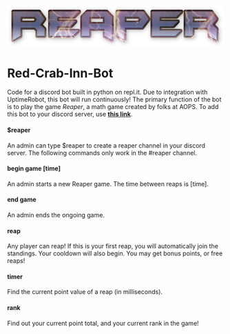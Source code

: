 [<img alt="reaper logo" src="reaper.png">](https://discord.com/api/oauth2/authorize?client_id=791162942459478016&permissions=805825648&scope=bot)
# Red-Crab-Inn-Bot
Code for a discord bot built in python on repl.it. Due to integration with UptimeRobot, this bot will run continuously!
The primary function of the bot is to play the game *Reaper*, a math game created by folks at AOPS.
To add this bot to your discord server, use **[this link](https://discord.com/api/oauth2/authorize?client_id=791162942459478016&permissions=805825648&scope=bot)**.

#### $reaper
An admin can type $reaper to create a reaper channel in your discord server.
The following commands only work in the #reaper channel.

#### begin game [time]
An admin starts a new Reaper game. The time between reaps is [time].

#### end game
An admin ends the ongoing game.

#### reap
Any player can reap! If this is your first reap, you will automatically join the standings. Your cooldown will also begin.
You may get bonus points, or free reaps!

#### timer
Find the current point value of a reap (in milliseconds).

#### rank
Find out your current point total, and your current rank in the game!
